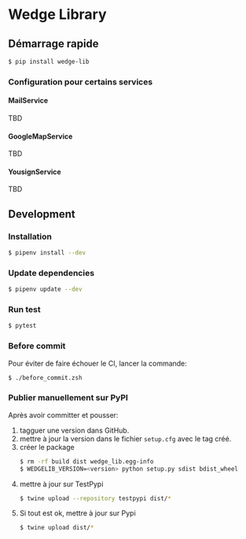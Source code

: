 # Wedge Library

## Démarrage rapide

```bash
$ pip install wedge-lib
```
### Configuration pour certains services

#### MailService
TBD
#### GoogleMapService
TBD
#### YousignService
TBD

## Development

### Installation

```bash
$ pipenv install --dev
```

### Update dependencies

```bash
$ pipenv update --dev
```

### Run test

```bash
$ pytest
```

### Before commit

Pour éviter de faire échouer le CI, lancer la commande:

```bash
$ ./before_commit.zsh
```

### Publier manuellement sur PyPI

Après avoir committer et pousser:
 
1. tagguer une version dans GitHub.
2. mettre à jour la version dans le fichier `setup.cfg` avec le tag créé.
3. créer le package
    ```bash
    $ rm -rf build dist wedge_lib.egg-info
    $ WEDGELIB_VERSION=<version> python setup.py sdist bdist_wheel
    ```
4. mettre à jour sur TestPypi
    ```bash
    $ twine upload --repository testpypi dist/*
    ```
5. Si tout est ok, mettre à jour sur Pypi
    ```bash
    $ twine upload dist/*
    ```




